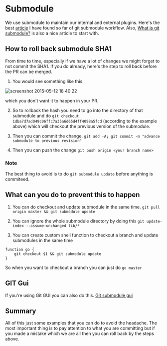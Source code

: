 # Submodule

We use submodule to maintain our internal and external plugins. Here's the best [article](http://blogs.atlassian.com/2013/03/git-submodules-workflows-tips/) I have found so far of git submodule workflow. Also, [What is git submodule?](http://git-scm.com/book/en/v2/Git-Tools-Submodules) is also a nice article to start with.

## How to roll back submodule SHA1

From time to time, especially if we have a lot of changes we might forget to not commit the SHA1. If you do already, here's the step to roll back before the PR can be merged. 

1. You would see something like this. 

![screenshot 2015-05-12 18 40 22](https://cloud.githubusercontent.com/assets/638379/7600363/6e8d94bc-f8d8-11e4-910a-d03abe6b8a2c.png)

which you don't want it to happen in your PR. 

2. So to rollback the hash you need to go into the directory of that submodule and do `git checkout 1dba7d7ad049c06ffc7a35a6d65d4ff4098a5fcd` (according to the example above) which will checkout the previous version of the submodule. 

3. Then you can commit the change. `git add -A; git commit -m "advance submodule to previous revision"`

4. Then you can push the change `git push origin <your branch name>`

### Note
The best thing to avoid is to do `git submodule update` before anything is commiteed.

## What can you do to prevent this to happen

1. You can do checkout and update submodule in the same time. `git pull origin master && git submodule update`

2. You can ignore the whole submodule directory by doing this `git update-index --assume-unchanged lib/*`

3. You can create custom shell function to checkout a branch and update submodules in the same time 

```
function go {
    git checkout $1 && git submodule update
}
```

So when you want to checkout a branch you can just do `go master`

## GIT Gui

If you're using Git GUI you can also do this. [Git submodule gui](http://stackoverflow.com/questions/12899163/where-is-git-submodule-update-in-sourcetree)

## Summary

All of this just some examples that you can do to avoid the headache. The most important thing is to pay attention to what you are committing but if you made a mistake which we are all then you can roll back by the steps above. 
